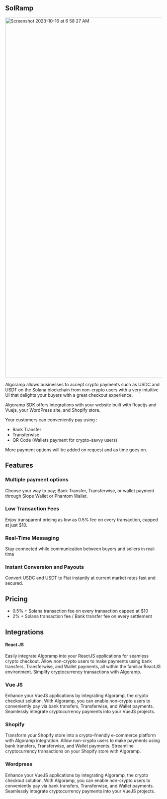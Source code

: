 ## SolRamp

<img width="1152" alt="Screenshot 2023-10-16 at 6 58 27 AM" src="https://github.com/screen3/solramp-monorepo/assets/7295729/8715eb39-6f1a-498b-81d8-b7fda45ed6d4">



Algoramp allows businesses to accept crypto payments  such as USDC and USDT on the Solana blockchain from non-crypto users with a very intuitive UI that delights your buyers with a great checkout experience. 

 Algoramp SDK offers integrations with your website built with Reactjs and Vuejs, your WordPress site, and Shopify store.

Your customers can conveniently pay using :

- Bank Transfer
- Transferwise
- QR Code (Wallets payment for crypto-savvy users)

More payment options will be added on request and as time goes on.

## Features

### Multiple payment options
Choose your way to pay; Bank Transfer, Transferwise, or wallet payment through Slope Wallet or Phantom Wallet.

###  Low Transaction Fees
Enjoy transparent pricing as low as 0.5% fee on every transaction, capped at just $10.

### Real-Time Messaging
Stay connected while communication between buyers and sellers in real-time

### Instant Conversion and Payouts
Convert USDC and USDT to Fiat instantly at current market rates fast and secured.

## Pricing 
- 0.5% + Solana transaction fee on every transaction capped at $10
- 2% + Solana transaction fee / Bank transfer fee on every settlement

## Integrations

#### React JS
Easily integrate Algoramp into your ReactJS applications for seamless crypto checkout. Allow non-crypto users to make payments using bank transfers, Transferwise, and Wallet payments, all within the familiar ReactJS environment. Simplify cryptocurrency transactions with Algoramp.

### Vue JS
Enhance your VueJS applications by integrating Algoramp, the crypto checkout solution. With Algoramp, you can enable non-crypto users to conveniently pay via bank transfers, Transferwise, and Wallet payments. Seamlessly integrate cryptocurrency payments into your VueJS projects.

### Shopify
Transform your Shopify store into a crypto-friendly e-commerce platform with Algoramp integration. Allow non-crypto users to make payments using bank transfers, Transferwise, and Wallet payments. Streamline cryptocurrency transactions on your Shopify store with Algoramp.

### Wordpress
Enhance your VueJS applications by integrating Algoramp, the crypto checkout solution. With Algoramp, you can enable non-crypto users to conveniently pay via bank transfers, Transferwise, and Wallet payments. Seamlessly integrate cryptocurrency payments into your VueJS projects.
